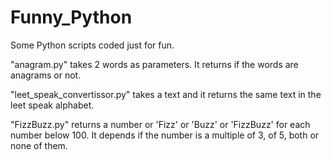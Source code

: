 # Funny_Python
Some Python scripts coded just for fun.

"anagram.py" takes 2 words as parameters.
It returns if the words are anagrams or not.

"leet_speak_convertissor.py" takes a text and it returns
the same text in the leet speak alphabet.

"FizzBuzz.py" returns a number or 'Fizz' or 'Buzz'
or 'FizzBuzz' for each number below 100.
It depends if the number is a multiple of 3, of 5, 
both or none of them.
